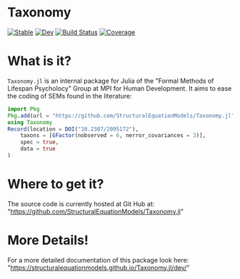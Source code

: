 # Taxonomy

[![Stable](https://img.shields.io/badge/docs-stable-blue.svg)](https://StructuralEquationModels.github.io/Taxonomy.jl/stable/)
[![Dev](https://img.shields.io/badge/docs-dev-blue.svg)](https://StructuralEquationModels.github.io/Taxonomy.jl/dev/)
[![Build Status](https://github.com/StructuralEquationModels/Taxonomy.jl/actions/workflows/CI.yml/badge.svg?branch=main)](https://github.com/StructuralEquationModels/Taxonomy.jl/actions/workflows/CI.yml?query=branch%3Amain)
[![Coverage](https://codecov.io/gh/StructuralEquationModels/Taxonomy.jl/branch/main/graph/badge.svg)](https://codecov.io/gh/StructuralEquationModels/Taxonomy.jl)

# What is it?
`Taxonomy.jl` is an internal package for Julia of the "Formal Methods of Lifespan Psycholocy" Group at MPI for Human Development.
It aims to ease the coding of SEMs found in the literature:

```julia
import Pkg
Pkg.add(url = "https://github.com/StructuralEquationModels/Taxonomy.jl")
using Taxonomy
Record(location = DOI("10.2307/2095172"),
    taxons = [GFactor(nobserved = 6, nerror_covariances = 3)],
    spec = true,
    data = true
)
```
# Where to get it?
The source code is currently hosted at Git Hub at: "https://github.com/StructuralEquationModels/Taxonomy.jl"

# More Details!
For a more detailed documentation of this package look here: "https://structuralequationmodels.github.io/Taxonomy.jl/dev/"

